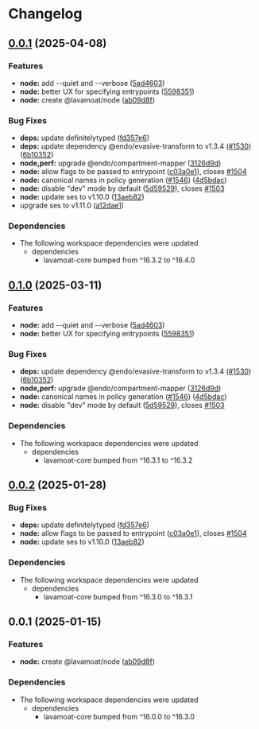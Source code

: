 # Changelog

## [0.0.1](https://github.com/kev-daniell/LavaMoat-ESM/compare/node-v0.1.0...node-v0.0.1) (2025-04-08)


### Features

* **node:** add --quiet and --verbose ([5ad4603](https://github.com/kev-daniell/LavaMoat-ESM/commit/5ad4603c9358fb80f3ff86ab5e3b5267ae772a1f))
* **node:** better UX for specifying entrypoints ([5598351](https://github.com/kev-daniell/LavaMoat-ESM/commit/5598351e9656239dc3d8e8e8936c5f75148ff3fb))
* **node:** create @lavamoat/node ([ab09d8f](https://github.com/kev-daniell/LavaMoat-ESM/commit/ab09d8f3aeb6cee17d8291431bcd5e39871e1fae))


### Bug Fixes

* **deps:** update definitelytyped ([fd357e6](https://github.com/kev-daniell/LavaMoat-ESM/commit/fd357e6b3f0b0f7c6e776bf1ec33396c4c9b4fef))
* **deps:** update dependency @endo/evasive-transform to v1.3.4 ([#1530](https://github.com/kev-daniell/LavaMoat-ESM/issues/1530)) ([6b10352](https://github.com/kev-daniell/LavaMoat-ESM/commit/6b10352292855c10150d2bd8566ba3ad03f2f53d))
* **node,perf:** upgrade @endo/compartment-mapper ([3126d9d](https://github.com/kev-daniell/LavaMoat-ESM/commit/3126d9d62abbcd30ddb6a14608b95209dd37ed83))
* **node:** allow flags to be passed to entrypoint ([c03a0e1](https://github.com/kev-daniell/LavaMoat-ESM/commit/c03a0e1607a3530a7a759a74c857180446d9b657)), closes [#1504](https://github.com/kev-daniell/LavaMoat-ESM/issues/1504)
* **node:** canonical names in policy generation ([#1546](https://github.com/kev-daniell/LavaMoat-ESM/issues/1546)) ([4d5bdac](https://github.com/kev-daniell/LavaMoat-ESM/commit/4d5bdacc0540bb8a6135ecb649ee15a7d0ad8e30))
* **node:** disable "dev" mode by default ([5d59529](https://github.com/kev-daniell/LavaMoat-ESM/commit/5d59529b2428752a478590f6ad86a5eef35c770d)), closes [#1503](https://github.com/kev-daniell/LavaMoat-ESM/issues/1503)
* **node:** update ses to v1.10.0 ([13aeb82](https://github.com/kev-daniell/LavaMoat-ESM/commit/13aeb8277bd9a7a42c53293b595ff6a807d47b57))
* upgrade ses to v1.11.0 ([a12dae1](https://github.com/kev-daniell/LavaMoat-ESM/commit/a12dae13e8c7f70082199ba186659ea413e82ded))


### Dependencies

* The following workspace dependencies were updated
  * dependencies
    * lavamoat-core bumped from ^16.3.2 to ^16.4.0

## [0.1.0](https://github.com/LavaMoat/LavaMoat/compare/node-v0.0.2...node-v0.1.0) (2025-03-11)


### Features

* **node:** add --quiet and --verbose ([5ad4603](https://github.com/LavaMoat/LavaMoat/commit/5ad4603c9358fb80f3ff86ab5e3b5267ae772a1f))
* **node:** better UX for specifying entrypoints ([5598351](https://github.com/LavaMoat/LavaMoat/commit/5598351e9656239dc3d8e8e8936c5f75148ff3fb))


### Bug Fixes

* **deps:** update dependency @endo/evasive-transform to v1.3.4 ([#1530](https://github.com/LavaMoat/LavaMoat/issues/1530)) ([6b10352](https://github.com/LavaMoat/LavaMoat/commit/6b10352292855c10150d2bd8566ba3ad03f2f53d))
* **node,perf:** upgrade @endo/compartment-mapper ([3126d9d](https://github.com/LavaMoat/LavaMoat/commit/3126d9d62abbcd30ddb6a14608b95209dd37ed83))
* **node:** canonical names in policy generation ([#1546](https://github.com/LavaMoat/LavaMoat/issues/1546)) ([4d5bdac](https://github.com/LavaMoat/LavaMoat/commit/4d5bdacc0540bb8a6135ecb649ee15a7d0ad8e30))
* **node:** disable "dev" mode by default ([5d59529](https://github.com/LavaMoat/LavaMoat/commit/5d59529b2428752a478590f6ad86a5eef35c770d)), closes [#1503](https://github.com/LavaMoat/LavaMoat/issues/1503)


### Dependencies

* The following workspace dependencies were updated
  * dependencies
    * lavamoat-core bumped from ^16.3.1 to ^16.3.2

## [0.0.2](https://github.com/LavaMoat/LavaMoat/compare/node-v0.0.1...node-v0.0.2) (2025-01-28)


### Bug Fixes

* **deps:** update definitelytyped ([fd357e6](https://github.com/LavaMoat/LavaMoat/commit/fd357e6b3f0b0f7c6e776bf1ec33396c4c9b4fef))
* **node:** allow flags to be passed to entrypoint ([c03a0e1](https://github.com/LavaMoat/LavaMoat/commit/c03a0e1607a3530a7a759a74c857180446d9b657)), closes [#1504](https://github.com/LavaMoat/LavaMoat/issues/1504)
* **node:** update ses to v1.10.0 ([13aeb82](https://github.com/LavaMoat/LavaMoat/commit/13aeb8277bd9a7a42c53293b595ff6a807d47b57))


### Dependencies

* The following workspace dependencies were updated
  * dependencies
    * lavamoat-core bumped from ^16.3.0 to ^16.3.1

## 0.0.1 (2025-01-15)


### Features

* **node:** create @lavamoat/node ([ab09d8f](https://github.com/LavaMoat/LavaMoat/commit/ab09d8f3aeb6cee17d8291431bcd5e39871e1fae))


### Dependencies

* The following workspace dependencies were updated
  * dependencies
    * lavamoat-core bumped from ^16.0.0 to ^16.3.0
